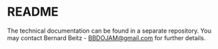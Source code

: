 # README

The technical documentation can be found in a separate repository. 
You may contact Bernard Beitz - BBDOJAM@gmail.com for further details.